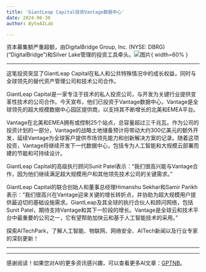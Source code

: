 ```yaml
---
title: 'GiantLeap Capital投资Vantage数据中心'
date: 2024-06-30
author: ByteAILab

---
```


资本募集额严重超额，由DigitalBridge Group, Inc. (NYSE: DBRG) (“DigitalBridge”)和Silver Lake管理的投资工具牵头。![图片](https://ai-techpark.com/wp-content/uploads/2024/06/GiantLeap-960x540.jpg){ width=60% }

---
这笔投资突显了GiantLeap Capital在私人和公共特殊情况中的成长权益，同时与全球领先的替代资产管理公司和技术公司合作。

GiantLeap Capital是一家专注于技术的私人投资公司，与开发为关键行业提供变革性技术的公司合作。今天宣布，他们已投资于Vantage数据中心，Vantage是全球领先的超大规模数据中心园区提供商，以支持其不断增长的北美和EMEA平台。

Vantage在北美和EMEA拥有或控制25个站点，总容量超过三千兆瓦。作为公司的投资计划的一部分，Vantage的战略土地储备预计将带动大约300亿美元的额外开发，延续Vantage为全球客户提供市场领先能力和创新解决方案的记录。随着这项投资，Vantage将继续开发下一代数据中心，包括专为人工智能和大规模云部署而建的节能和可持续设计。

GiantLeap Capital的高级执行顾问Sunit Patel表示：“我们很高兴能与Vantage合作，因为他们继续满足超大规模用户和其他领先技术公司的关键需求。”

GiantLeap Capital的联合创始人和董事总经理Himanshu Sekhar和Samir Parikh表示：“我们很高兴在Vantage迎来关键的增长转折点，并协助为超大规模用户提供最迫切的基础设施需求。GiantLeap及其全球的执行合伙人和顾问网络，包括Sunit Patel，期待支持Vantage和其下一阶段的增长。Vantage是全球云和技术平台中最重要的公司之一，它有望帮助加快云和基于人工智能技术的采用。”

探索AITechPark，了解人工智能、物联网、网络安全、AITech新闻以及行业专家的深刻更新！

---
---
感谢阅读！如果您对AI的更多资讯感兴趣，可以查看更多AI文章：[GPTNB](https://gptnb.com)。